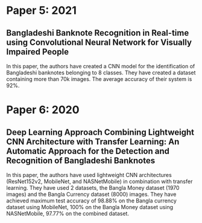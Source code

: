 # Paper 5: 2021
Bangladeshi Banknote Recognition in Real-time 
using Convolutional Neural Network for Visually
Impaired People
---------------------------------------------------
In this paper, the authors have created a CNN model for the identification of Bangladeshi banknotes belonging to 8 classes. They have created a dataset containing more than 70k images. The average accuracy of their system is 92%.

# Paper 6: 2020
Deep Learning Approach Combining Lightweight
CNN Architecture with Transfer Learning: An
Automatic Approach for the Detection and
Recognition of Bangladeshi Banknotes
---------------------------------------------------
In this paper, the authors have used lightweight CNN architectures (ResNet152v2, MobileNet, and NASNetMobile) in combination with transfer learning. They have used 2 datasets, the Bangla Money dataset (1970 images) and the Bangla Currency dataset (8000) images.
They have achieved maximum test accuracy of 98.88% on the Bangla currency dataset using MobileNet, 100% on the Bangla Money dataset using NASNetMobile, 97.77% on the combined dataset.
